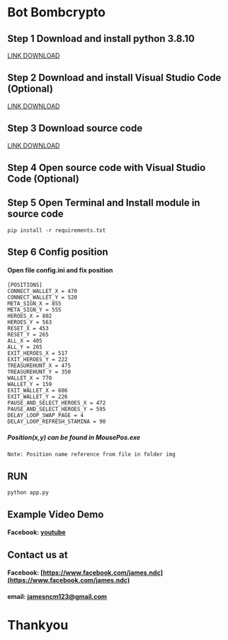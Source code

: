 # Bot Bombcrypto

## Step 1 Download and install python 3.8.10
[LINK DOWNLOAD](https://www.python.org/ftp/python/3.8.10/python-3.8.10-amd64.exe)

## Step 2 Download and install Visual Studio Code (Optional)
[LINK DOWNLOAD](https://code.visualstudio.com/)

## Step 3 Download source code
[LINK DOWNLOAD](https://github.com/jamesncm123/bot-bombcrypto.git)

## Step 4 Open source code with Visual Studio Code (Optional)

## Step 5 Open Terminal and Install module in source code

```
pip install -r requirements.txt
```

## Step 6 Config position
#### Open file config.ini and fix position
```
[POSITIONS]
CONNECT_WALLET_X = 470
CONNECT_WALLET_Y = 520
META_SIGN_X = 855
META_SIGN_Y = 555
HEROES_X = 802
HEROES_Y = 563
RESET_X = 453
RESET_Y = 265
ALL_X = 405
ALL_Y = 265
EXIT_HEROES_X = 517
EXIT_HEROES_Y = 222 
TREASUREHUNT_X = 475
TREASUREHUNT_Y = 350
WALLET_X = 770
WALLET_Y = 159
EXIT_WALLET_X = 686
EXIT_WALLET_Y = 226
PAUSE_AND_SELECT_HEROES_X = 472
PAUSE_AND_SELECT_HEROES_Y = 595
DELAY_LOOP_SWAP_PAGE = 4
DELAY_LOOP_REFRESH_STAMINA = 90
```
##### Position(x,y) can be found in MousePos.exe
`
Note: Position name reference from file in folder img
`
## RUN
```
python app.py
```

## Example Video Demo
#### Facebook: [youtube](youtube)

## Contact us at
#### Facebook: [https://www.facebook.com/james.ndc](https://www.facebook.com/james.ndc)
#### email: [jamesncm123@gmail.com]()
# Thankyou